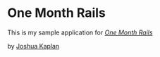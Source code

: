 # One Month Rails

This is my sample application for
[*One Month Rails*](http://onemonthrails.com)

by [Joshua Kaplan](http://theyeshivaworld.com)